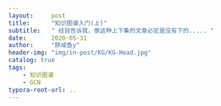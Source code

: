 ```yaml
---
layout:     post
title:      "知识图谱入门(上)"
subtitle:   " 经验告诉我，像这种上下集的文章必定是没有下的..... "
date:       2020-05-31 
author:     "胖咸鱼y"
header-img: "img/in-post/KG/KG-Head.jpg"
catalog: true
tags:
    - 知识图谱
    - GCN
typora-root-url: ..
---
```


 

